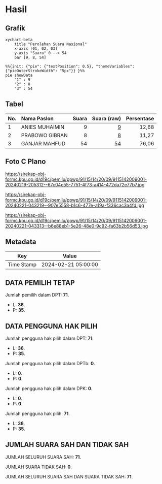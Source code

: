 # Hasil

## Grafik

```mermaid
xychart-beta
    title "Perolehan Suara Nasional"
    x-axis [01, 02, 03]
    y-axis "Suara" 0 --> 54
    bar [9, 8, 54]
```

```mermaid
%%{init: {"pie": {"textPosition": 0.5}, "themeVariables": {"pieOuterStrokeWidth": "5px"}} }%%
pie showData
    "1" : 9
    "2" : 8
    "3" : 54
```

## Tabel

| No. | Nama Paslon    | Suara | Suara (raw) | Persentase |
|:--- |:-------------- | -----:| -----------:| ----------:|
| 1   | ANIES MUHAIMIN | 9     | [9][p-1]    | 12,68      |
| 2   | PRABOWO GIBRAN | 8     | [8][p-2]    | 11,27      |
| 3   | GANJAR MAHFUD  | 54    | [54][p-3]   | 76,06      |


[p-1]: https://github.com/gigit-pemilu/pemilu-2024/blob/main/pilpres/hitung-suara/sub/91-papua/sub/15-waropen/sub/14-wonti/sub/2009-sifuisera/sub/001-tps/sub/paslon-1.txt
[p-2]: https://github.com/gigit-pemilu/pemilu-2024/blob/main/pilpres/hitung-suara/sub/91-papua/sub/15-waropen/sub/14-wonti/sub/2009-sifuisera/sub/001-tps/sub/paslon-2.txt
[p-3]: https://github.com/gigit-pemilu/pemilu-2024/blob/main/pilpres/hitung-suara/sub/91-papua/sub/15-waropen/sub/14-wonti/sub/2009-sifuisera/sub/001-tps/sub/paslon-3.txt

## Foto C Plano

https://sirekap-obj-formc.kpu.go.id/d19c/pemilu/ppwp/91/15/14/20/09/9115142009001-20240219-205312--67c04e55-7751-4f73-a414-472da72e77b7.jpg

https://sirekap-obj-formc.kpu.go.id/d19c/pemilu/ppwp/91/15/14/20/09/9115142009001-20240221-043219--907e5558-b1c6-477e-a19a-f336cac3a4fd.jpg

https://sirekap-obj-formc.kpu.go.id/d19c/pemilu/ppwp/91/15/14/20/09/9115142009001-20240221-043313--b6e88eb1-5e26-48e0-9c92-fa63b2b56d53.jpg


## Metadata

| Key        | Value               |
| ---------- | ------------------- |
| Time Stamp | 2024-02-21 05:00:00 |


## DATA PEMILIH TETAP

Jumlah pemilih dalam DPT: **71**.
 * L: **36**.
 * P: **35**.

## DATA PENGGUNA HAK PILIH

Jumlah pengguna hak pilih dalam DPT: **71**.
 * L: **36**.
 * P: **35**.

Jumlah pengguna hak pilih dalam DPTb: **0**.
 * L: **0**.
 * P: **0**.

Jumlah pengguna hak pilih dalam DPK: **0**.
 * L: **0**.
 * P: **0**.

Jumlah pengguna hak pilih: **71**.
 * L: **36**.
 * P: **35**.

## JUMLAH SUARA SAH DAN TIDAK SAH

JUMLAH SELURUH SUARA SAH: **71**.

JUMLAH SUARA TIDAK SAH: **0**.

JUMLAH SELURUH SUARA SAH DAN SUARA TIDAK SAH: **71**.


